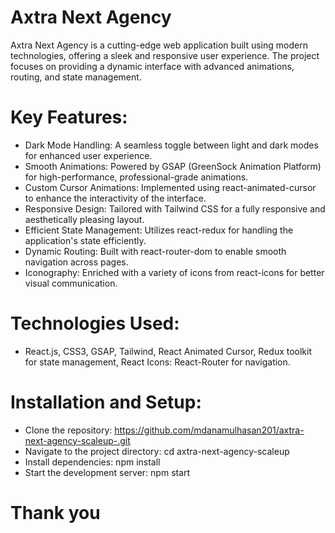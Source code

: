 # Axtra Next Agency

Axtra Next Agency is a cutting-edge web application built using modern technologies, offering a sleek and responsive user experience. The project focuses on providing a dynamic interface with advanced animations, routing, and state management.

# Key Features:
- Dark Mode Handling: A seamless toggle between light and dark modes for enhanced user experience.
- Smooth Animations: Powered by GSAP (GreenSock Animation Platform) for high-performance, professional-grade animations.
- Custom Cursor Animations: Implemented using react-animated-cursor to enhance the interactivity of the interface.
- Responsive Design: Tailored with Tailwind CSS for a fully responsive and aesthetically pleasing layout.
- Efficient State Management: Utilizes react-redux for handling the application's state efficiently.
- Dynamic Routing: Built with react-router-dom to enable smooth navigation across pages.
- Iconography: Enriched with a variety of icons from react-icons for better visual communication.

# Technologies Used:
- React.js, CSS3, GSAP, Tailwind, React Animated Cursor, Redux toolkit for state management, React Icons: React-Router for navigation.

# Installation and Setup:
- Clone the repository: https://github.com/mdanamulhasan201/axtra-next-agency-scaleup-.git
- Navigate to the project directory: cd axtra-next-agency-scaleup
- Install dependencies: npm install
- Start the development server: npm start


# Thank you

